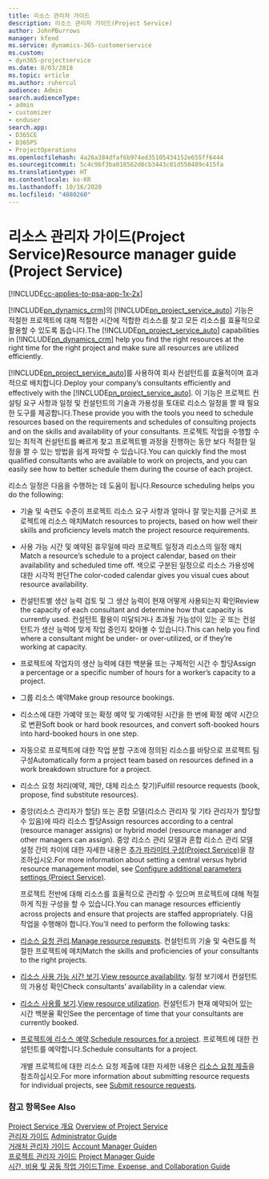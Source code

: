 ```yaml
---
title: 리소스 관리자 가이드
description: 리소스 관리자 가이드(Project Service)
author: JohnPBurrows
manager: kfend
ms.service: dynamics-365-customerservice
ms.custom:
- dyn365-projectservice
ms.date: 8/03/2018
ms.topic: article
ms.author: ruhercul
audience: Admin
search.audienceType:
- admin
- customizer
- enduser
search.app:
- D365CE
- D365PS
- ProjectOperations
ms.openlocfilehash: 4a26a384dfaf6b974ed35105434152e655ff6444
ms.sourcegitcommit: 5c4c9bf3ba018562d6cb3443c01d550489c415fa
ms.translationtype: HT
ms.contentlocale: ko-KR
ms.lasthandoff: 10/16/2020
ms.locfileid: "4080260"
---
```

# <a name="resource-manager-guide-project-service"></a><span data-ttu-id="d4068-103">리소스 관리자 가이드(Project Service)</span><span class="sxs-lookup"><span data-stu-id="d4068-103">Resource manager guide (Project Service)</span></span>

[!INCLUDE[cc-applies-to-psa-app-1x-2x](../includes/cc-applies-to-psa-app-1x-2x.md)]

<span data-ttu-id="d4068-104">[!INCLUDE[pn_dynamics_crm](../includes/pn-dynamics-crm.md)]의 [!INCLUDE[pn_project_service_auto](../includes/pn-project-service-auto.md)] 기능은 적절한 프로젝트에 대해 적절한 시간에 적합한 리소스를 찾고 모든 리소스를 효율적으로 활용할 수 있도록 돕습니다.</span><span class="sxs-lookup"><span data-stu-id="d4068-104">The [!INCLUDE[pn_project_service_auto](../includes/pn-project-service-auto.md)] capabilities in [!INCLUDE[pn_dynamics_crm](../includes/pn-dynamics-crm.md)] help you find the right resources at the right time for the right project and make sure all resources are utilized efficiently.</span></span>  
  
 <span data-ttu-id="d4068-105">[!INCLUDE[pn_project_service_auto](../includes/pn-project-service-auto.md)]를 사용하여 회사 컨설턴트를 효율적이며 효과적으로 배치합니다.</span><span class="sxs-lookup"><span data-stu-id="d4068-105">Deploy your company’s consultants efficiently and effectively with the [!INCLUDE[pn_project_service_auto](../includes/pn-project-service-auto.md)].</span></span> <span data-ttu-id="d4068-106">이 기능은 프로젝트 컨설팅 요구 사항과 일정 및 컨설턴트의 기술과 가용성을 토대로 리소스 일정을 짤 때 필요한 도구를 제공합니다.</span><span class="sxs-lookup"><span data-stu-id="d4068-106">These provide you with the tools you need to schedule resources based on the requirements and schedules of consulting projects and on the skills and availability of your consultants.</span></span> <span data-ttu-id="d4068-107">프로젝트 작업을 수행할 수 있는 최적격 컨설턴트를 빠르게 찾고 프로젝트별 과정을 진행하는 동안 보다 적절한 일정을 짤 수 있는 방법을 쉽게 파악할 수 있습니다.</span><span class="sxs-lookup"><span data-stu-id="d4068-107">You can quickly find the most qualified consultants who are available to work on projects, and you can easily see how to better schedule them during the course of each project.</span></span>  
  
 <span data-ttu-id="d4068-108">리소스 일정은 다음을 수행하는 데 도움이 됩니다.</span><span class="sxs-lookup"><span data-stu-id="d4068-108">Resource scheduling helps you do the following:</span></span>  
  
- <span data-ttu-id="d4068-109">기술 및 숙련도 수준이 프로젝트 리소스 요구 사항과 얼마나 잘 맞는지를 근거로 프로젝트에 리소스 매치</span><span class="sxs-lookup"><span data-stu-id="d4068-109">Match resources to projects, based on how well their skills and proficiency levels match the project resource requirements.</span></span>  
  
- <span data-ttu-id="d4068-110">사용 가능 시간 및 예약된 휴무일에 따라 프로젝트 일정과 리소스의 일정 매치</span><span class="sxs-lookup"><span data-stu-id="d4068-110">Match a resource’s schedule to a project calendar, based on their availability and scheduled time off.</span></span> <span data-ttu-id="d4068-111">색으로 구분된 일정으로 리소스 가용성에 대한 시각적 판단</span><span class="sxs-lookup"><span data-stu-id="d4068-111">The color-coded calendar gives you visual cues about resource availability.</span></span>  
  
- <span data-ttu-id="d4068-112">컨설턴트별 생산 능력 검토 및 그 생산 능력이 현재 어떻게 사용되는지 확인</span><span class="sxs-lookup"><span data-stu-id="d4068-112">Review the capacity of each consultant and determine how that capacity is currently used.</span></span> <span data-ttu-id="d4068-113">컨설턴트 활용이 미달되거나 초과될 가능성이 있는 곳 또는 컨설턴트가 생산 능력에 맞게 작업 중인지 찾아볼 수 있습니다.</span><span class="sxs-lookup"><span data-stu-id="d4068-113">This can help you find where a consultant might be under- or over-utilized, or if they’re working at capacity.</span></span>  
  
- <span data-ttu-id="d4068-114">프로젝트에 작업자의 생산 능력에 대한 백분율 또는 구체적인 시간 수 할당</span><span class="sxs-lookup"><span data-stu-id="d4068-114">Assign a percentage or a specific number of hours for a worker’s capacity to a project.</span></span>  
  
- <span data-ttu-id="d4068-115">그룹 리소스 예약</span><span class="sxs-lookup"><span data-stu-id="d4068-115">Make group resource bookings.</span></span>  
  
- <span data-ttu-id="d4068-116">리소스에 대한 가예약 또는 확정 예약 및 가예약된 시간을 한 번에 확정 예약 시간으로 변환</span><span class="sxs-lookup"><span data-stu-id="d4068-116">Soft book or hard book resources, and convert soft-booked hours into hard-booked hours in one step.</span></span>  
  
- <span data-ttu-id="d4068-117">자동으로 프로젝트에 대한 작업 분할 구조에 정의된 리소스를 바탕으로 프로젝트 팀 구성</span><span class="sxs-lookup"><span data-stu-id="d4068-117">Automatically form a project team based on resources defined in a work breakdown structure for a project.</span></span>  
  
- <span data-ttu-id="d4068-118">리소스 요청 처리(예약, 제안, 대체 리소스 찾기)</span><span class="sxs-lookup"><span data-stu-id="d4068-118">Fulfill resource requests (book, propose, find substitute resources).</span></span>  
  
- <span data-ttu-id="d4068-119">중앙(리소스 관리자가 할당) 또는 혼합 모델(리소스 관리자 및 기타 관리자가 할당할 수 있음)에 따라 리소스 할당</span><span class="sxs-lookup"><span data-stu-id="d4068-119">Assign resources according to a central (resource manager assigns) or hybrid model (resource manager and other managers can assign).</span></span> <span data-ttu-id="d4068-120">중앙 리소스 관리 모델과 혼합 리소스 관리 모델 설정 간의 차이에 대한 자세한 내용은 [추가 파라미터 구성(Project Service)](../psa/configure-additional-parameters-settings.md)을 참조하십시오.</span><span class="sxs-lookup"><span data-stu-id="d4068-120">For more information about setting a central versus hybrid resource management model, see [Configure additional parameters settings (Project Service)](../psa/configure-additional-parameters-settings.md).</span></span>  
  
  <span data-ttu-id="d4068-121">프로젝트 전반에 대해 리소스를 효율적으로 관리할 수 있으며 프로젝트에 대해 적절하게 직원 구성을 할 수 있습니다.</span><span class="sxs-lookup"><span data-stu-id="d4068-121">You can manage resources efficiently across projects and ensure that projects are staffed appropriately.</span></span> <span data-ttu-id="d4068-122">다음 작업을 수행해야 합니다.</span><span class="sxs-lookup"><span data-stu-id="d4068-122">You’ll need to perform the following tasks:</span></span>  
  
- <span data-ttu-id="d4068-123">[리소스 요청 관리](../psa/manage-resource-requests.md).</span><span class="sxs-lookup"><span data-stu-id="d4068-123">[Manage resource requests](../psa/manage-resource-requests.md).</span></span> <span data-ttu-id="d4068-124">컨설턴트의 기술 및 숙련도를 적절한 프로젝트에 매치</span><span class="sxs-lookup"><span data-stu-id="d4068-124">Match the skills and proficiencies of your consultants to the right projects.</span></span>  
  
- <span data-ttu-id="d4068-125">[리소스 사용 가능 시간 보기](../psa/view-resource-availability.md).</span><span class="sxs-lookup"><span data-stu-id="d4068-125">[View resource availability](../psa/view-resource-availability.md).</span></span> <span data-ttu-id="d4068-126">일정 보기에서 컨설턴트의 가용성 확인</span><span class="sxs-lookup"><span data-stu-id="d4068-126">Check consultants’ availability in a calendar view.</span></span>  
  
- <span data-ttu-id="d4068-127">[리소스 사용률 보기](../psa/view-resource-utilization.md).</span><span class="sxs-lookup"><span data-stu-id="d4068-127">[View resource utilization](../psa/view-resource-utilization.md).</span></span> <span data-ttu-id="d4068-128">컨설턴트가 현재 예약되어 있는 시간 백분율 확인</span><span class="sxs-lookup"><span data-stu-id="d4068-128">See the percentage of time that your consultants are currently booked.</span></span>  
  
- <span data-ttu-id="d4068-129">[프로젝트에 리소스 예약](../psa/schedule-resources-project.md).</span><span class="sxs-lookup"><span data-stu-id="d4068-129">[Schedule resources for a project](../psa/schedule-resources-project.md).</span></span> <span data-ttu-id="d4068-130">프로젝트에 대한 컨설턴트를 예약합니다.</span><span class="sxs-lookup"><span data-stu-id="d4068-130">Schedule consultants for a project.</span></span>  
  
  <span data-ttu-id="d4068-131">개별 프로젝트에 대한 리소스 요청 제출에 대한 자세한 내용은 [리소스 요청 제출](../psa/submit-resource-requests.md)을 참조하십시오.</span><span class="sxs-lookup"><span data-stu-id="d4068-131">For more information about submitting resource requests for individual projects, see [Submit resource requests](../psa/submit-resource-requests.md).</span></span>  
  
### <a name="see-also"></a><span data-ttu-id="d4068-132">참고 항목</span><span class="sxs-lookup"><span data-stu-id="d4068-132">See Also</span></span>  
 <span data-ttu-id="d4068-133">[Project Service 개요](../psa/overview.md) </span><span class="sxs-lookup"><span data-stu-id="d4068-133">[Overview of Project Service](../psa/overview.md) </span></span>  
 <span data-ttu-id="d4068-134">[관리자 가이드](../psa/admin-guide.md) </span><span class="sxs-lookup"><span data-stu-id="d4068-134">[Administrator Guide](../psa/admin-guide.md) </span></span>  
 <span data-ttu-id="d4068-135">[거래처 관리자 가이드](../psa/account-manager-guide.md) </span><span class="sxs-lookup"><span data-stu-id="d4068-135">[Account Manager Guiden](../psa/account-manager-guide.md) </span></span>  
 <span data-ttu-id="d4068-136">[프로젝트 관리자 가이드](../psa/project-manager-guide.md) </span><span class="sxs-lookup"><span data-stu-id="d4068-136">[Project Manager Guide](../psa/project-manager-guide.md) </span></span>  
 [<span data-ttu-id="d4068-137">시간, 비용 및 공동 작업 가이드</span><span class="sxs-lookup"><span data-stu-id="d4068-137">Time, Expense, and Collaboration Guide</span></span>](../psa/time-expense-collaboration-guide.md)
